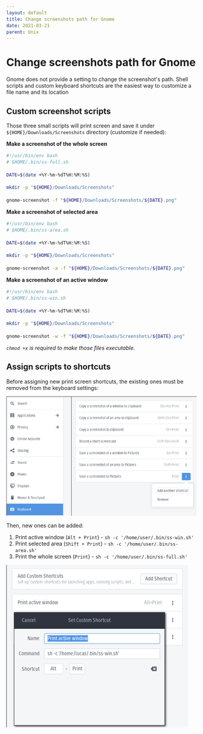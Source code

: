 ```yaml
---
layout: default
title: Change screenshots path for Gnome
date: 2021-03-21
parent: Unix
---
```


# Change screenshots path for Gnome

Gnome does not provide a setting to change the screenshot's path. Shell scripts and custom keyboard shortcuts are the easiest way to customize a file name and its location

## Custom screenshot scripts

Those three small scripts will print screen and save it under `${HOME}/Downloads/Screenshots` directory (customize
if needed):

**Make a screenshot of the whole screen**

```bash
#!/usr/bin/env bash
# $HOME/.bin/ss-full.sh

DATE=$(date +%Y-%m-%dT%H:%M:%S)

mkdir -p "${HOME}/Downloads/Screenshots"

gnome-screenshot -f "${HOME}/Downloads/Screenshots/${DATE}.png"
```

**Make a screenshot of selected area**

```bash
#!/usr/bin/env bash
# $HOME/.bin/ss-area.sh

DATE=$(date +%Y-%m-%dT%H:%M:%S)

mkdir -p "${HOME}/Downloads/Screenshots"

gnome-screenshot -a -f "${HOME}/Downloads/Screenshots/${DATE}.png"
```

**Make a screenshot of an active window**

```bash
#!/usr/bin/env bash
# $HOME/.bin/ss-win.sh

DATE=$(date +%Y-%m-%dT%H:%M:%S)

mkdir -p "${HOME}/Downloads/Screenshots"

gnome-screenshot -w -f "${HOME}/Downloads/Screenshots/${DATE}.png"
```

*`chmod +x` is required to make those files executable.*

## Assign scripts to shortcuts

Before assigning new print screen shortcuts, the existing ones must be removed from the keyboard settings:

![screenshot](/images/attachments/remove-gnome-keyboard-shortcut.png)

Then, new ones can be added:

1. Print active window (`Alt + Print`) - `sh -c '/home/user/.bin/ss-win.sh'`
2. Print selected area (`Shift + Print`) - `sh -c '/home/user/.bin/ss-area.sh'`
3. Print the whole screen (`Print`) - `sh -c '/home/user/.bin/ss-full.sh'`

![screenshot](/images/attachments/add-gnome-keyboard-shortcut.png)
